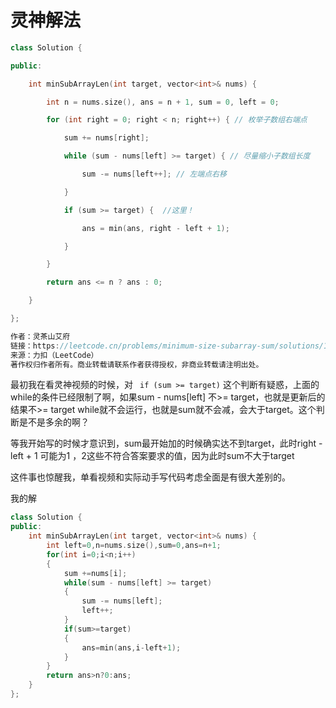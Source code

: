 # 灵神解法
``` c++
class Solution {

public:

    int minSubArrayLen(int target, vector<int>& nums) {

        int n = nums.size(), ans = n + 1, sum = 0, left = 0;

        for (int right = 0; right < n; right++) { // 枚举子数组右端点

            sum += nums[right];

            while (sum - nums[left] >= target) { // 尽量缩小子数组长度

                sum -= nums[left++]; // 左端点右移

            }

            if (sum >= target) {  //这里！

                ans = min(ans, right - left + 1);

            }

        }

        return ans <= n ? ans : 0;

    }

};

作者：灵茶山艾府
链接：https://leetcode.cn/problems/minimum-size-subarray-sum/solutions/1959532/biao-ti-xia-biao-zong-suan-cuo-qing-kan-k81nh/
来源：力扣（LeetCode）
著作权归作者所有。商业转载请联系作者获得授权，非商业转载请注明出处。

```
最初我在看灵神视频的时候，对 ```  if (sum >= target) ``` 这个判断有疑惑，上面的while的条件已经限制了啊，如果sum - nums[left] 不>= target，也就是更新后的结果不>= target while就不会运行，也就是sum就不会减，会大于target。这个判断是不是多余的啊？

等我开始写的时候才意识到，sum最开始加的时候确实达不到target，此时right - left + 1 可能为1 ，2这些不符合答案要求的值，因为此时sum不大于target

这件事也惊醒我，单看视频和实际动手写代码考虑全面是有很大差别的。

我的解
```c++
class Solution {
public:
    int minSubArrayLen(int target, vector<int>& nums) {
        int left=0,n=nums.size(),sum=0,ans=n+1;
        for(int i=0;i<n;i++)
        {
            sum +=nums[i];
            while(sum - nums[left] >= target)
            {
                sum -= nums[left];
                left++;
            }
            if(sum>=target)
            {
                ans=min(ans,i-left+1);
            }
        }
        return ans>n?0:ans;
    }
};
```

